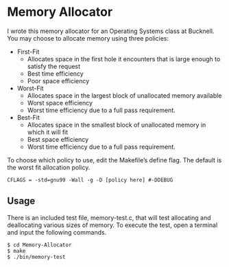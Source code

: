 # Memory Allocator
I wrote this memory allocator for an Operating Systems class at Bucknell.  You may choose to allocate memory using three policies:
* First-Fit
  * Allocates space in the first hole it encounters that is large enough to satisfy the request
  * Best time efficiency
  * Poor space efficiency
* Worst-Fit
  * Allocates space in the largest block of unallocated memory available
  * Worst space efficiency
  * Worst time efficiency due to a full pass requirement.
* Best-Fit
  * Allocates space in the smallest block of unallocated memory in which it will fit
  * Best space efficiency
  * Worst time efficiency due to a full pass requirement.

To choose which policy to use, edit the Makefile’s define flag.  The default is the worst fit allocation policy.
```
CFLAGS = -std=gnu99 -Wall -g -D [policy here] #-DDEBUG
```

## Usage
There is an included test file, memory-test.c, that will test allocating and deallocating various sizes of memory.  To execute the test, open a terminal and input the following commands.
```
$ cd Memory-Allocator
$ make
$ ./bin/memory-test
```